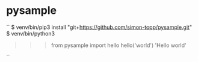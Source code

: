 # pysample
``
$ venv/bin/pip3 install "git+https://github.com/simon-topp/pysample.git"
$ venv/bin/python3
>>> from pysample import hello
>>> hello('world')
'Hello world'
>>>
``
